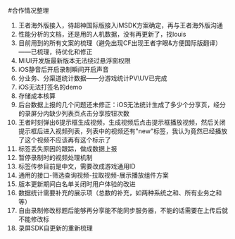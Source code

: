 #合作情况整理
1. 王者海外版接入，待超神国际版接入iMSDK方案确定，再与王者海外版沟通
2. 性能分析的文档，还是用的人机数据，没有再更新了，找louis
3. 目前用到的所有文案的梳理（避免出现CF出现王者字眼&方便国际版翻译）——已梳理，待优化和修正
4. MIUI开发版最新版本无法绕过悬浮窗权限
5. iOS静音后开启录制瞬间开启声音
6. 分业务、分渠道统计数据——分游戏统计PV\UV已完成
7. iOS无法打签名的demo
8. 存储成本核算
9. 后台数据上报的几个问题还未修正：iOS无法统计生成了多少个分享页，经分的录屏分内缺少列表页点击分享按钮次数
10. 王者时刻弹出6提示框生成视频，生成视频后点击提示框播放视频，然后关闭提示框后进入视频列表，列表中的视频还有"new"标签，我认为竟然已经播放了这个视频不应该再有这个标示了
11. 标签丢失原因的跟踪，做成数据上报
12. 暂停录制时的视频处理机制
13. 标签传参目前是中文，需要改成游戏通用ID
14. 通用的接口-筛选查询视频-拉取视频-展示播放组件方案
15. 版本更新期间白名单关闭时用户体验的改进
16. 数据统计需要补充的展示项（总数的补充，如两种系统之和、所有业务之和等）
17. 自由录制修改标题后能够再分享能不能同步服务器，不能的话需要在上传后就不能修改标
18. 录屏SDK自更新的重新梳理
